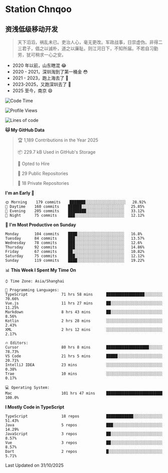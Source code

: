 # Station Chnqoo

## 资浅低级移动开发

> 天下滔滔，祸乱未已。吏治人心，毫无更改。军政战事，日崇虚伪。非得二三君子，倡之以诚朴，道之以廉耻。则江河日下，不知所届。不若自习勤劳，犹可稍求一心之安。

- 2020 年以前，山东瞎混 😂
- 2020 - 2021，深圳淘到了第一桶金 😳
- 2021 - 2023，跑上海去了 🙂
- 2023-2025，又跑深圳去了 👀
- 2025 至今，南京 😄

<!--START_SECTION:waka-->
![Code Time](http://img.shields.io/badge/Code%20Time-9%2C651%20hrs%2028%20mins-blue)

![Profile Views](http://img.shields.io/badge/Profile%20Views-27-blue)

![Lines of code](https://img.shields.io/badge/From%20Hello%20World%20I%27ve%20Written-350%20Thousand%20lines%20of%20code-blue)

**🐱 My GitHub Data** 

> 🏆 1,189 Contributions in the Year 2025
 > 
> 📦 229.7 kB Used in GitHub's Storage 
 > 
> 💼 Opted to Hire
 > 
> 📜 29 Public Repositories 
 > 
> 🔑 18 Private Repositories  
 > 
**I'm an Early 🐤** 

```text
🌞 Morning    179 commits    ███████░░░░░░░░░░░░░░░░░░   28.92% 
🌆 Daytime    160 commits    ██████░░░░░░░░░░░░░░░░░░░   25.85% 
🌃 Evening    205 commits    ████████░░░░░░░░░░░░░░░░░   33.12% 
🌙 Night      75 commits     ███░░░░░░░░░░░░░░░░░░░░░░   12.12%

```
📅 **I'm Most Productive on Sunday** 

```text
Monday       104 commits    ████░░░░░░░░░░░░░░░░░░░░░   16.8% 
Tuesday      84 commits     ███░░░░░░░░░░░░░░░░░░░░░░   13.57% 
Wednesday    78 commits     ███░░░░░░░░░░░░░░░░░░░░░░   12.6% 
Thursday     92 commits     ███░░░░░░░░░░░░░░░░░░░░░░   14.86% 
Friday       67 commits     ██░░░░░░░░░░░░░░░░░░░░░░░   10.82% 
Saturday     75 commits     ███░░░░░░░░░░░░░░░░░░░░░░   12.12% 
Sunday       119 commits    ████░░░░░░░░░░░░░░░░░░░░░   19.22%

```


📊 **This Week I Spent My Time On** 

```text
⌚︎ Time Zone: Asia/Shanghai

💬 Programming Languages: 
TypeScript               71 hrs 58 mins      █████████████████░░░░░░░░   70.66% 
Vue.js                   11 hrs 27 mins      ██░░░░░░░░░░░░░░░░░░░░░░░   11.25% 
Markdown                 8 hrs 43 mins       ██░░░░░░░░░░░░░░░░░░░░░░░   8.56% 
Kotlin                   2 hrs 28 mins       ░░░░░░░░░░░░░░░░░░░░░░░░░   2.43% 
XML                      2 hrs 12 mins       ░░░░░░░░░░░░░░░░░░░░░░░░░   2.17%

🔥 Editors: 
Cursor                   80 hrs 8 mins       ███████████████████░░░░░░   78.73% 
VS Code                  21 hrs 5 mins       █████░░░░░░░░░░░░░░░░░░░░   20.71% 
IntelliJ IDEA            23 mins             ░░░░░░░░░░░░░░░░░░░░░░░░░   0.38% 
Trae                     10 mins             ░░░░░░░░░░░░░░░░░░░░░░░░░   0.17%

💻 Operating System: 
Mac                      101 hrs 47 mins     █████████████████████████   100.0%

```

**I Mostly Code in TypeScript** 

```text
TypeScript               18 repos            ████████████░░░░░░░░░░░░░   51.43% 
Java                     5 repos             ███░░░░░░░░░░░░░░░░░░░░░░   14.29% 
JavaScript               3 repos             ██░░░░░░░░░░░░░░░░░░░░░░░   8.57% 
Vue                      3 repos             ██░░░░░░░░░░░░░░░░░░░░░░░   8.57% 
Dart                     2 repos             █░░░░░░░░░░░░░░░░░░░░░░░░   5.71%

```



 Last Updated on 31/10/2025
<!--END_SECTION:waka-->

<!---
ChenqiaoStation/ChenqiaoStation is a ✨ special ✨ repository because its `README.md` (this file) appears on your GitHub profile.
You can click the Preview link to take a look at your changes.
--->
